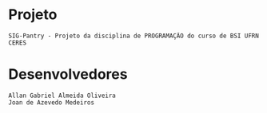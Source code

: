 # Projeto
    SIG-Pantry - Projeto da disciplina de PROGRAMAÇÃO do curso de BSI UFRN CERES
# Desenvolvedores
    Allan Gabriel Almeida Oliveira
    Joan de Azevedo Medeiros
